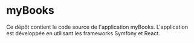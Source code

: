 # myBooks

Ce dépôt contient le code source de l'application myBooks. L'application est développée en utilisant les frameworks Symfony et React.
